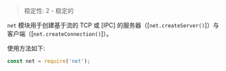 
<!--introduced_in=v0.10.0-->

> 稳定性: 2 - 稳定的

<!-- source_link=lib/net.js -->

`net` 模块用于创建基于流的 TCP 或 [IPC] 的服务器（[`net.createServer()`]）与客户端（[`net.createConnection()`]）。

使用方法如下:

```js
const net = require('net');
```

